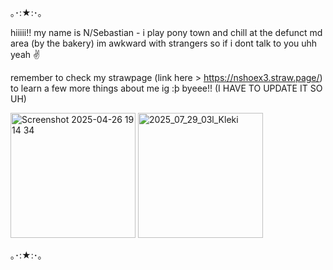 ｡･:★:･｡

hiiiii!! my name is N/Sebastian -
i play pony town and chill at the defunct md area (by the bakery) 
im awkward with strangers so if i dont talk to you uhh yeah ✌️

remember to check my strawpage (link here > https://nshoex3.straw.page/) to learn a few more things about me ig :þ
byeee!! (I HAVE TO UPDATE IT SO UH)

<img width="200" height="200" alt="Screenshot 2025-04-26 19 14 34" src="https://github.com/user-attachments/assets/002c4361-febe-4a8a-b0c3-e00fae108a85" />
<img width="200" height="200" alt="2025_07_29_03l_Kleki" src="https://github.com/user-attachments/assets/591ee1d6-24d5-4b95-abde-12ed8ab518d9" />

｡･:★:･｡
